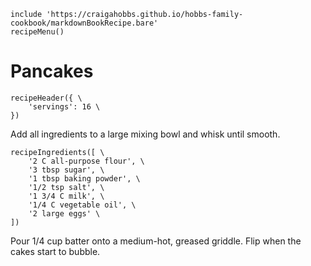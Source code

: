~~~ markdown-script
include 'https://craigahobbs.github.io/hobbs-family-cookbook/markdownBookRecipe.bare'
recipeMenu()
~~~

# Pancakes

~~~ markdown-script
recipeHeader({ \
    'servings': 16 \
})
~~~

Add all ingredients to a large mixing bowl and whisk until smooth.

~~~ markdown-script
recipeIngredients([ \
    '2 C all-purpose flour', \
    '3 tbsp sugar', \
    '1 tbsp baking powder', \
    '1/2 tsp salt', \
    '1 3/4 C milk', \
    '1/4 C vegetable oil', \
    '2 large eggs' \
])
~~~

Pour 1/4 cup batter onto a medium-hot, greased griddle. Flip when the cakes start to bubble.
